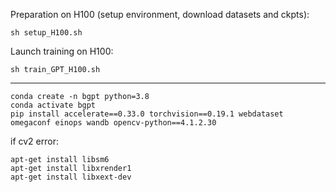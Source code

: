 Preparation on H100 (setup environment, download datasets and ckpts):
```
sh setup_H100.sh
```
Launch training on H100:
```
sh train_GPT_H100.sh
```
---
```
conda create -n bgpt python=3.8
conda activate bgpt
pip install accelerate==0.33.0 torchvision==0.19.1 webdataset omegaconf einops wandb opencv-python==4.1.2.30
```

if cv2 error:
```
apt-get install libsm6
apt-get install libxrender1
apt-get install libxext-dev
```